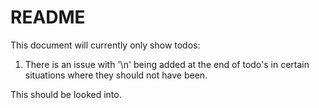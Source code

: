 # README

This document will currently only show todos: 

1. There is an issue with '\n' being added at the end of todo's in certain situations where they should not have been.

This should be looked into.
